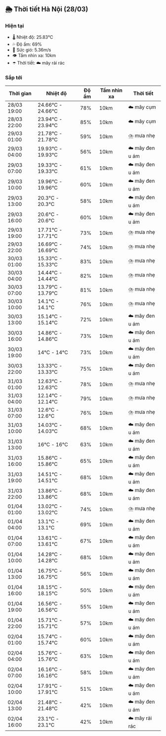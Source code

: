 ## 🌦️ Thời tiết Hà Nội (28/03)

### Hiện tại

- 🌡️ Nhiệt độ: 25.83℃
- 💦 Độ ẩm: 69%
- 💨 Sức gió: 5.36m/s
- 👁️ Tầm nhìn xa: 10km
- ☂️ Thời tiết: ☁️ mây rải rác

### Sắp tới

| Thời gian | Nhiệt độ | Độ ẩm | Tầm nhìn xa | Thời tiết |
| --- | --- | --- | --- | --- |
| 28/03 19:00 | 24.66℃ - 24.66℃ | 78% | 10km | ☁️ mây cụm |
| 28/03 22:00 | 23.94℃ - 23.94℃ | 85% | 10km | ☁️ mây cụm |
| 29/03 01:00 | 21.78℃ - 21.78℃ | 59% | 10km | ⛈️ mưa nhẹ |
| 29/03 04:00 | 19.93℃ - 19.93℃ | 56% | 10km | ☁️ mây đen u ám |
| 29/03 07:00 | 19.33℃ - 19.33℃ | 61% | 10km | ☁️ mây đen u ám |
| 29/03 10:00 | 19.96℃ - 19.96℃ | 60% | 10km | ☁️ mây đen u ám |
| 29/03 13:00 | 20.3℃ - 20.3℃ | 58% | 10km | ☁️ mây đen u ám |
| 29/03 16:00 | 20.6℃ - 20.6℃ | 60% | 10km | ☁️ mây đen u ám |
| 29/03 19:00 | 17.71℃ - 17.71℃ | 73% | 10km | ⛈️ mưa nhẹ |
| 29/03 22:00 | 16.69℃ - 16.69℃ | 74% | 10km | ⛈️ mưa nhẹ |
| 30/03 01:00 | 15.33℃ - 15.33℃ | 83% | 10km | ⛈️ mưa nhẹ |
| 30/03 04:00 | 14.44℃ - 14.44℃ | 82% | 10km | ⛈️ mưa nhẹ |
| 30/03 07:00 | 13.79℃ - 13.79℃ | 81% | 10km | ⛈️ mưa nhẹ |
| 30/03 10:00 | 14.1℃ - 14.1℃ | 76% | 10km | ⛈️ mưa nhẹ |
| 30/03 13:00 | 15.14℃ - 15.14℃ | 72% | 10km | ☁️ mây đen u ám |
| 30/03 16:00 | 14.86℃ - 14.86℃ | 73% | 10km | ☁️ mây đen u ám |
| 30/03 19:00 | 14℃ - 14℃ | 73% | 10km | ☁️ mây đen u ám |
| 30/03 22:00 | 13.33℃ - 13.33℃ | 75% | 10km | ☁️ mây đen u ám |
| 31/03 01:00 | 12.63℃ - 12.63℃ | 78% | 10km | ⛈️ mưa nhẹ |
| 31/03 04:00 | 12.14℃ - 12.14℃ | 79% | 10km | ⛈️ mưa nhẹ |
| 31/03 07:00 | 12.6℃ - 12.6℃ | 76% | 10km | ⛈️ mưa nhẹ |
| 31/03 10:00 | 14.03℃ - 14.03℃ | 68% | 10km | ☁️ mây đen u ám |
| 31/03 13:00 | 16℃ - 16℃ | 63% | 10km | ☁️ mây đen u ám |
| 31/03 16:00 | 15.86℃ - 15.86℃ | 65% | 10km | ☁️ mây đen u ám |
| 31/03 19:00 | 14.51℃ - 14.51℃ | 68% | 10km | ☁️ mây đen u ám |
| 31/03 22:00 | 13.86℃ - 13.86℃ | 68% | 10km | ☁️ mây đen u ám |
| 01/04 01:00 | 13.02℃ - 13.02℃ | 74% | 10km | ⛈️ mưa nhẹ |
| 01/04 04:00 | 13.1℃ - 13.1℃ | 69% | 10km | ☁️ mây đen u ám |
| 01/04 07:00 | 13.61℃ - 13.61℃ | 67% | 10km | ☁️ mây đen u ám |
| 01/04 10:00 | 14.28℃ - 14.28℃ | 68% | 10km | ☁️ mây đen u ám |
| 01/04 13:00 | 16.75℃ - 16.75℃ | 56% | 10km | ☁️ mây đen u ám |
| 01/04 16:00 | 18.15℃ - 18.15℃ | 50% | 10km | ☁️ mây đen u ám |
| 01/04 19:00 | 16.56℃ - 16.56℃ | 55% | 10km | ☁️ mây đen u ám |
| 01/04 22:00 | 15.71℃ - 15.71℃ | 57% | 10km | ☁️ mây đen u ám |
| 02/04 01:00 | 15.74℃ - 15.74℃ | 60% | 10km | ☁️ mây đen u ám |
| 02/04 04:00 | 15.76℃ - 15.76℃ | 63% | 10km | ☁️ mây đen u ám |
| 02/04 07:00 | 16.16℃ - 16.16℃ | 58% | 10km | ☁️ mây đen u ám |
| 02/04 10:00 | 17.91℃ - 17.91℃ | 51% | 10km | ☁️ mây đen u ám |
| 02/04 13:00 | 21.48℃ - 21.48℃ | 42% | 10km | ☁️ mây đen u ám |
| 02/04 16:00 | 23.1℃ - 23.1℃ | 42% | 10km | ☁️ mây rải rác |
